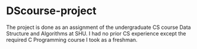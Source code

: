 # DScourse-project
The project is done as an assignment of the undergraduate CS course Data Structure and Algorithms at SHU.
I had no prior CS experience except the required C Programming course I took as a freshman.
